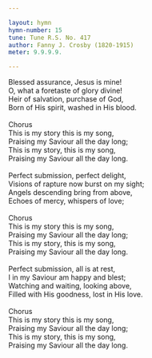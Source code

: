 ```yaml
---

layout: hymn
hymn-number: 15
tune: Tune R.S. No. 417
author: Fanny J. Crosby (1820-1915)
meter: 9.9.9.9.

---
```

Blessed assurance, Jesus is mine!<br>O, what a foretaste of glory divine!<br>Heir of salvation, purchase of God,<br>Born of His spirit, washed in His blood.<br><br>Chorus<br>This is my story this is my song,<br>Praising my Saviour all the day long;<br>This is my story, this is my song,<br>Praising my Saviour all the day long.<br><br>Perfect submission, perfect delight,<br>Visions of rapture now burst on my sight;<br>Angels descending bring from above,<br>Echoes of mercy, whispers of love;<br><br>Chorus<br>This is my story this is my song,<br>Praising my Saviour all the day long;<br>This is my story, this is my song,<br>Praising my Saviour all the day long.<br><br>Perfect submission, all is at rest,<br>I in my Saviour am happy and blest;<br>Watching and waiting, looking above,<br>Filled with His goodness, lost in His love.<br><br>Chorus<br>This is my story this is my song,<br>Praising my Saviour all the day long;<br>This is my story, this is my song,<br>Praising my Saviour all the day long.<br><br><br>
